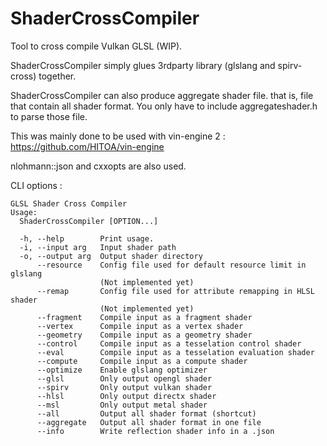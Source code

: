 # ShaderCrossCompiler

Tool to cross compile Vulkan GLSL (WIP).

ShaderCrossCompiler simply glues 3rdparty library (glslang and spirv-cross) together.

ShaderCrossCompiler can also produce aggregate shader file. that is, file that contain all
shader format. You only have to include aggregateshader.h to parse those file.

This was mainly done to be used with vin-engine 2 : https://github.com/HITOA/vin-engine 

nlohmann::json and cxxopts are also used.

CLI options : 

```
GLSL Shader Cross Compiler
Usage:
  ShaderCrossCompiler [OPTION...]

  -h, --help        Print usage.
  -i, --input arg   Input shader path
  -o, --output arg  Output shader directory
      --resource    Config file used for default resource limit in glslang 
                    (Not implemented yet)
      --remap       Config file used for attribute remapping in HLSL shader 
                    (Not implemented yet)
      --fragment    Compile input as a fragment shader
      --vertex      Compile input as a vertex shader
      --geometry    Compile input as a geometry shader
      --control     Compile input as a tesselation control shader
      --eval        Compile input as a tesselation evaluation shader
      --compute     Compile input as a compute shader
      --optimize    Enable glslang optimizer
      --glsl        Only output opengl shader
      --spirv       Only output vulkan shader
      --hlsl        Only output directx shader
      --msl         Only output metal shader
      --all         Output all shader format (shortcut)
      --aggregate   Output all shader format in one file
      --info        Write reflection shader info in a .json

```